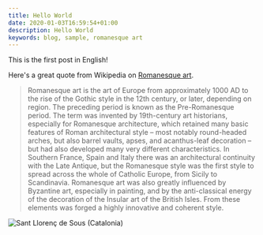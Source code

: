 ```yaml
---
title: Hello World
date: 2020-01-03T16:59:54+01:00
description: Hello World
keywords: blog, sample, romanesque art
---
```


This is the first post in English!

Here's a great quote from Wikipedia on
[Romanesque art](https://en.wikipedia.org/wiki/Romanesque_art).

> Romanesque art is the art of Europe from approximately 1000 AD to the rise of the Gothic style
> in the 12th century, or later, depending on region. The preceding period is known as the
> Pre-Romanesque period. The term was invented by 19th-century art historians, especially for Romanesque
> architecture, which retained many basic features of Roman architectural style – most notably round-headed
> arches, but also barrel vaults, apses, and acanthus-leaf decoration – but had also developed many very
> different characteristics. In Southern France, Spain and Italy there was an architectural continuity
> with the Late Antique, but the Romanesque style was the first style to spread across the whole of
> Catholic Europe, from Sicily to Scandinavia. Romanesque art was also greatly influenced by Byzantine art,
> especially in painting, and by the anti-classical energy of the decoration of the Insular art of the
> British Isles. From these elements was forged a highly innovative and coherent style.

![Sant Llorenç de Sous (Catalonia)](./sant-llorenç-de-sous.jpg)

